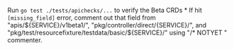 Run `go test ./tests/apichecks/...` to verify the Beta CRDs
    * If hit `[missing_field]` error, comment out that field from "apis/${SERVICE}/v1beta1/", "pkg/controller/direct/{SERVICE}/", and "pkg/test/resourcefixture/testdata/basic/${SERVICE}/" using "/* NOTYET " commenter.
